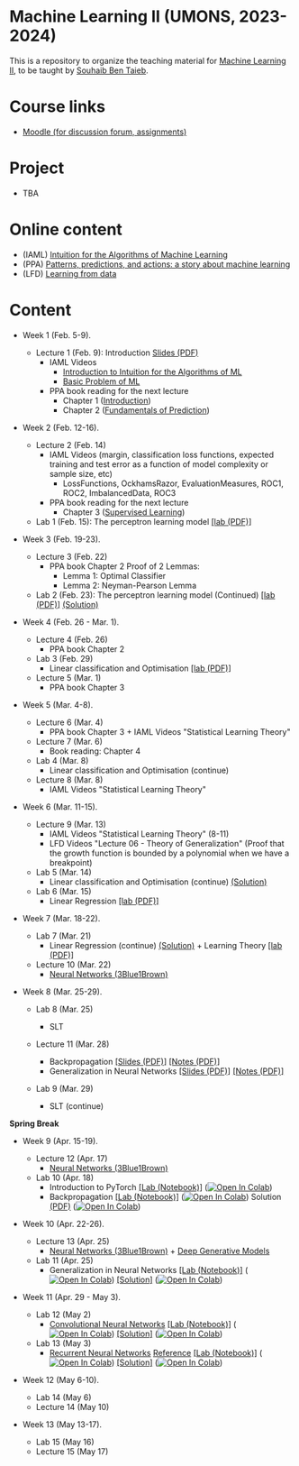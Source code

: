 # Machine Learning II (UMONS, 2023-2024)

This is a repository to organize the teaching material for [Machine Learning II](https://webcontent.umons.ac.be/web/fr/pde/2023-2024/aa/S-INFO-075.htm), to be taught by [Souhaib Ben Taieb](http://www.souhaib-bentaieb.com).

# Course links

- [Moodle (for discussion forum, assignments)](https://moodle.umons.ac.be/mod/forum/view.php?id=271618)   

# Project 
- TBA

# Online content
- (IAML) [Intuition for the Algorithms of Machine Learning](https://www.youtube.com/playlist?list=PLNeXFnYrCJneoY_rKtWJy833YiMrCRi5f)
- (PPA) [Patterns, predictions, and actions: a story about machine learning](https://mlstory.org/)
- (LFD) [Learning from data](https://work.caltech.edu/telecourse)

# Content

- Week 1 (Feb. 5-9).
  - Lecture 1 (Feb. 9): Introduction [Slides (PDF)](./lecture1-intro.pdf)
    - IAML Videos 
      - [Introduction to Intuition for the Algorithms of ML](https://youtu.be/7o9TMQAHgkQ)
      - [Basic Problem of ML](https://youtu.be/-TEsnSxxm0M)
    - PPA book reading for the next lecture
      - Chapter 1 ([Introduction](https://mlstory.org/introduction.html))
      - Chapter 2 ([Fundamentals of Prediction](https://mlstory.org/prediction.html))

- Week 2 (Feb. 12-16). 
   - Lecture 2 (Feb. 14)
      - IAML Videos (margin, classification loss functions, expected training and test error as a function of model complexity or sample size, etc)
        - LossFunctions, OckhamsRazor, EvaluationMeasures, ROC1, ROC2, ImbalancedData, ROC3
      - PPA book reading for the next lecture
        - Chapter 3 ([Supervised Learning](https://mlstory.org/supervised.html))
   - Lab 1 (Feb. 15): The perceptron learning model [[lab (PDF)]](./labs/The_perceptron_learning_model/The_perceptron_learning_model.pdf)
  
- Week 3 (Feb. 19-23). 
  - Lecture 3 (Feb. 22)
    - PPA book Chapter 2 Proof of 2 Lemmas: 
      - Lemma 1: Optimal Classifier
      - Lemma 2: Neyman-Pearson Lemma
  - Lab 2 (Feb. 23): The perceptron learning model (Continued) [[lab (PDF)]](./labs/The_perceptron_learning_model/The_perceptron_learning_model.pdf) [(Solution)](./labs/The_perceptron_learning_model/The_perceptron_learning_model_solution.ipynb)

- Week 4 (Feb. 26 - Mar. 1).
  - Lecture 4 (Feb. 26)
    - PPA book Chapter 2
  -  Lab 3 (Feb. 29)
     - Linear classification and Optimisation [[lab (PDF)]](./labs/Linear_classification_and_optimisation/Linear_classification_and_optimisation.pdf)
  - Lecture 5 (Mar. 1)
    -  PPA book Chapter 3

- Week 5 (Mar. 4-8).
  - Lecture 6 (Mar. 4)
    - PPA book Chapter 3 + IAML Videos "Statistical Learning Theory"    
  - Lecture 7 (Mar. 6)
    - Book reading: Chapter 4 
  - Lab 4 (Mar. 8)
    - Linear classification and Optimisation (continue)
  - Lecture 8 (Mar. 8)
    - IAML Videos "Statistical Learning Theory"

- Week 6 (Mar. 11-15). 
  - Lecture 9 (Mar. 13)
    - IAML Videos "Statistical Learning Theory" (8-11)
    - LFD Videos "Lecture 06 - Theory of Generalization" (Proof that the growth function is bounded by a polynomial when we have a breakpoint)
  - Lab 5 (Mar. 14)
    - Linear classification and Optimisation (continue) [(Solution)](./labs/Linear_classification_and_optimisation/Linear_classification_and_optimisation_solution.pdf)
  - Lab 6 (Mar. 15)
    - Linear Regression [[lab (PDF)]](./labs/Linear_regression/Linear_regression.pdf)

- Week 7 (Mar. 18-22). 
  - Lab 7 (Mar. 21)
    - Linear Regression (continue) [(Solution)](./labs/Linear_regression/Linear_regression_solution.pdf) + Learning Theory [[lab (PDF)]](./labs/Learning_theory/Learning_Theory.pdf)
  - Lecture 10 (Mar. 22)
    - [Neural Networks (3Blue1Brown)](https://www.youtube.com/watch?v=aircAruvnKk)

- Week 8 (Mar. 25-29). 
  - Lab 8 (Mar. 25)
    -  SLT
  -  Lecture 11 (Mar. 28)
      - Backpropagation  [[Slides (PDF)]](https://www.cs.toronto.edu/~rgrosse/courses/csc421_2019/slides/lec04.pdf) [[Notes (PDF)]](https://www.cs.toronto.edu/~rgrosse/courses/csc421_2019/readings/L04%20Backpropagation.pdf)
      - Generalization in Neural Networks  [[Slides (PDF)]](https://www.cs.toronto.edu/~rgrosse/courses/csc421_2019/slides/lec12.pdf)  [[Notes (PDF)]](https://www.cs.toronto.edu/~rgrosse/courses/csc421_2019/readings/L12%20Generalization.pdf)

  - Lab 9 (Mar. 29)
    - SLT (continue)



**Spring Break**


- Week 9 (Apr. 15-19). 
  - Lecture 12 (Apr. 17)
     - [Neural Networks (3Blue1Brown)](https://www.youtube.com/watch?v=aircAruvnKk)
  - Lab 10 (Apr. 18)
    - Introduction to PyTorch [[Lab (Notebook)]](./labs/Neural_network/Introduction_to_PyTorch.ipynb) ([![Open In Colab](https://colab.research.google.com/assets/colab-badge.svg)](https://colab.research.google.com/github/bsouhaib/ML2-24/blob/main/labs/Neural_network/Introduction_to_PyTorch.ipynb))
    - Backpropagation [[Lab (Notebook)]](./labs/Neural_network/neural_network.ipynb) ([![Open In Colab](https://colab.research.google.com/assets/colab-badge.svg)](https://colab.research.google.com/github/bsouhaib/ML2-24/blob/main/labs/Neural_network/neural_network.ipynb)) Solution [(PDF)](./labs/Neural_network/nn_derivation.pdf) ([![Open In Colab](https://colab.research.google.com/assets/colab-badge.svg)](https://colab.research.google.com/github/bsouhaib/ML2-24/blob/main/labs/Neural_network/neural_network_solution.ipynb))
    
- Week 10 (Apr. 22-26). 
  - Lecture 13 (Apr. 25)
     - [Neural Networks (3Blue1Brown)](https://www.youtube.com/watch?v=aircAruvnKk) + [Deep Generative Models](https://www.youtube.com/watch?v=IZgvgLy1wyg&list=PL2UML_KCiC0UPzjW9BjO-IW6dqliu9O4B)
  - Lab 11 (Apr. 25)
    - Generalization in Neural Networks [[Lab (Notebook)]](./labs/Neural_network/Generalization.ipynb) ([![Open In Colab](https://colab.research.google.com/assets/colab-badge.svg)](https://colab.research.google.com/github/bsouhaib/ML2-24/blob/main/labs/Neural_network/Generalization.ipynb))  [[Solution]](./labs/Neural_network/Generalization_Solution.ipynb) ([![Open In Colab](https://colab.research.google.com/assets/colab-badge.svg)](https://colab.research.google.com/github/bsouhaib/ML2-24/blob/main/labs/Neural_network/Generalization_Solution.ipynb))
    
- Week 11 (Apr. 29 - May 3). 
  - Lab 12 (May 2)
    - [Convolutional Neural Networks](https://www.youtube.com/watch?v=BtlSW8TEGUw&list=PLQ8Y4kIIbzy_pGm2QAwF625E6nmcRu2sU&index=11) [[Lab (Notebook)]](./labs/Neural_network/CNN.ipynb) ([![Open In Colab](https://colab.research.google.com/assets/colab-badge.svg)](https://colab.research.google.com/github/bsouhaib/ML2-24/blob/main/labs/Neural_network/CNN.ipynb)) [[Solution]](./labs/Neural_network/CNN_Solution.ipynb) ([![Open In Colab](https://colab.research.google.com/assets/colab-badge.svg)](https://colab.research.google.com/github/bsouhaib/ML2-24/blob/main/labs/Neural_network/CNN_Solution.ipynb))
  - Lab 13 (May 3)
    - [Recurrent Neural Networks](https://www.youtube.com/watch?v=yCC09vCHzF8) [Reference](https://www.youtube.com/watch?v=cAbLwgt5feY) [[Lab (Notebook)]](./labs/Neural_network/RNN.ipynb) ([![Open In Colab](https://colab.research.google.com/assets/colab-badge.svg)](https://colab.research.google.com/github/bsouhaib/ML2-24/blob/main/labs/Neural_network/RNN.ipynb)) [[Solution]](./labs/Neural_network/RNN_Solution.ipynb) ([![Open In Colab](https://colab.research.google.com/assets/colab-badge.svg)](https://colab.research.google.com/github/bsouhaib/ML2-24/blob/main/labs/Neural_network/RNN_Solution.ipynb))
    

- Week 12 (May 6-10).
  - Lab 14 (May 6)
  - Lecture 14 (May 10)

- Week 13 (May 13-17). 
  - Lab 15 (May 16)
  - Lecture 15 (May 17)
